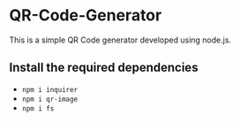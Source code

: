 # QR-Code-Generator
This is a simple QR Code generator developed using node.js.

## Install the required dependencies 
   - `npm i inquirer`
   - `npm i qr-image`
   - `npm i fs`


